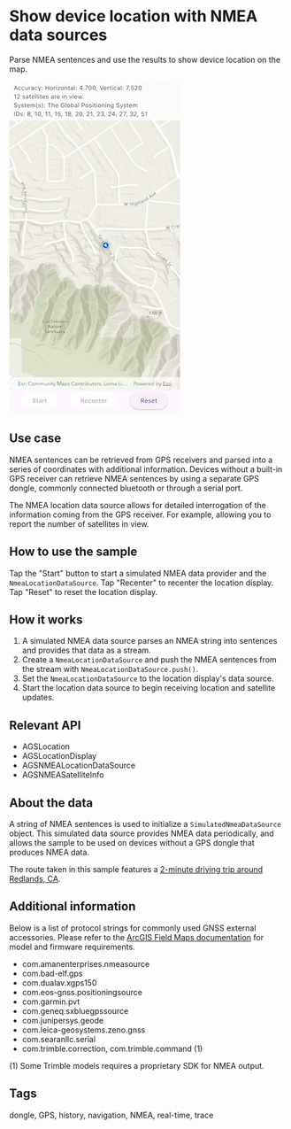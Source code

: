 # Show device location with NMEA data sources

Parse NMEA sentences and use the results to show device location on the map.

![Image of show device location with NMEA data sources](show_device_location_with_nmea_data_sources.png)

## Use case

NMEA sentences can be retrieved from GPS receivers and parsed into a series of coordinates with additional information. Devices without a built-in GPS receiver can retrieve NMEA sentences by using a separate GPS dongle, commonly connected bluetooth or through a serial port.

The NMEA location data source allows for detailed interrogation of the information coming from the GPS receiver. For example, allowing you to report the number of satellites in view.

## How to use the sample

Tap the "Start" button to start a simulated NMEA data provider and the `NmeaLocationDataSource`. Tap "Recenter" to recenter the location display. Tap "Reset" to reset the location display.

## How it works

1. A simulated NMEA data source parses an NMEA string into sentences and provides that data as a stream.
2. Create a `NmeaLocationDataSource` and push the NMEA sentences from the stream with `NmeaLocationDataSource.push()`.
3. Set the `NmeaLocationDataSource` to the location display's data source.
4. Start the location data source to begin receiving location and satellite updates.

## Relevant API

* AGSLocation
* AGSLocationDisplay
* AGSNMEALocationDataSource
* AGSNMEASatelliteInfo

## About the data

A string of NMEA sentences is used to initialize a `SimulatedNmeaDataSource` object. This simulated data source provides NMEA data periodically, and allows the sample to be used on devices without a GPS dongle that produces NMEA data.

The route taken in this sample features a [2-minute driving trip around Redlands, CA](https://arcgis.com/home/item.html?id=d5bad9f4fee9483791e405880fb466da).

## Additional information

Below is a list of protocol strings for commonly used GNSS external accessories. Please refer to the [ArcGIS Field Maps documentation](https://doc.arcgis.com/en/field-maps/ios/help/high-accuracy-data-collection.htm#ESRI_SECTION2_612D328A655644DCAF5CF0210308C821) for model and firmware requirements.

* com.amanenterprises.nmeasource
* com.bad-elf.gps
* com.dualav.xgps150
* com.eos-gnss.positioningsource
* com.garmin.pvt
* com.geneq.sxbluegpssource
* com.junipersys.geode
* com.leica-geosystems.zeno.gnss
* com.searanllc.serial
* com.trimble.correction, com.trimble.command (1)

(1) Some Trimble models requires a proprietary SDK for NMEA output.

## Tags

dongle, GPS, history, navigation, NMEA, real-time, trace
